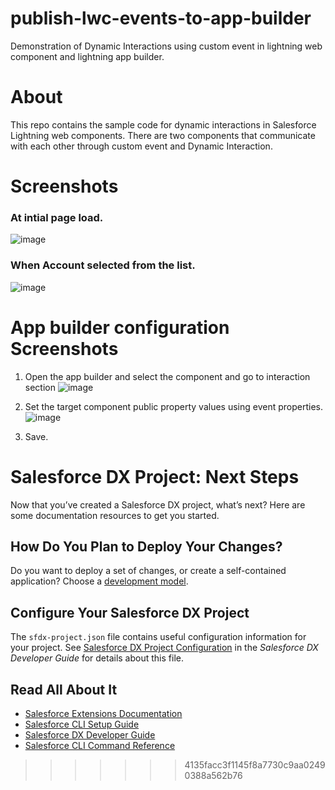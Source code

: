 # publish-lwc-events-to-app-builder
Demonstration of Dynamic Interactions using custom event in lightning web component and lightning app builder.

# About

This repo contains the sample code for dynamic interactions in Salesforce Lightning web components. There are two components that communicate with each other through custom event and Dynamic Interaction.

# Screenshots

### At intial page load.
![image](https://user-images.githubusercontent.com/16396279/130033290-e12c9e90-0363-45b5-abd6-b6a3a312fee9.png)

### When Account selected from the list.
![image](https://user-images.githubusercontent.com/16396279/130033421-0d5a1fc9-2ef1-42b9-b817-68ffe7a01799.png)

# App builder configuration Screenshots

1. Open the app builder and select the component and go to interaction section
![image](https://user-images.githubusercontent.com/16396279/130033924-35308686-5a35-46b8-8a08-23abf8763087.png)

2. Set the target component public property values using event properties.
![image](https://user-images.githubusercontent.com/16396279/130034136-74011f3a-7da8-45c7-b4f7-7cb9a063fa6f.png)

3. Save. 

# Salesforce DX Project: Next Steps

Now that you’ve created a Salesforce DX project, what’s next? Here are some documentation resources to get you started.

## How Do You Plan to Deploy Your Changes?

Do you want to deploy a set of changes, or create a self-contained application? Choose a [development model](https://developer.salesforce.com/tools/vscode/en/user-guide/development-models).

## Configure Your Salesforce DX Project

The `sfdx-project.json` file contains useful configuration information for your project. See [Salesforce DX Project Configuration](https://developer.salesforce.com/docs/atlas.en-us.sfdx_dev.meta/sfdx_dev/sfdx_dev_ws_config.htm) in the _Salesforce DX Developer Guide_ for details about this file.

## Read All About It

-   [Salesforce Extensions Documentation](https://developer.salesforce.com/tools/vscode/)
-   [Salesforce CLI Setup Guide](https://developer.salesforce.com/docs/atlas.en-us.sfdx_setup.meta/sfdx_setup/sfdx_setup_intro.htm)
-   [Salesforce DX Developer Guide](https://developer.salesforce.com/docs/atlas.en-us.sfdx_dev.meta/sfdx_dev/sfdx_dev_intro.htm)
-   [Salesforce CLI Command Reference](https://developer.salesforce.com/docs/atlas.en-us.sfdx_cli_reference.meta/sfdx_cli_reference/cli_reference.htm)
>>>>>>> 4135facc3f1145f8a7730c9aa02490388a562b76
